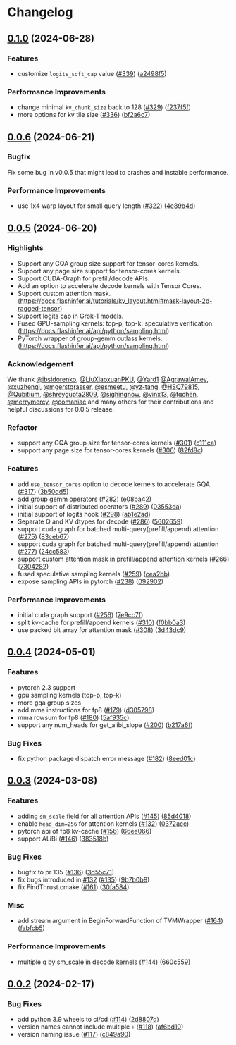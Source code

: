 # Changelog

## [0.1.0](https://github.com/flashinfer-ai/flashinfer/compare/v0.0.6...v0.1.0) (2024-06-28)


### Features

* customize `logits_soft_cap` value ([#339](https://github.com/flashinfer-ai/flashinfer/issues/339)) ([a2498f5](https://github.com/flashinfer-ai/flashinfer/commit/a2498f511b354ce049bda6be320a24b73c719be3))


### Performance Improvements

* change minimal `kv_chunk_size` back to 128 ([#329](https://github.com/flashinfer-ai/flashinfer/issues/329)) ([f237f5f](https://github.com/flashinfer-ai/flashinfer/commit/f237f5f80199e2c433fcca750713c6e774693b58))
* more options for kv tile size ([#336](https://github.com/flashinfer-ai/flashinfer/issues/336)) ([bf2a6c7](https://github.com/flashinfer-ai/flashinfer/commit/bf2a6c7c05a82e0ee0ea04381d04b84327355b69))

## [0.0.6](https://github.com/flashinfer-ai/flashinfer/compare/v0.0.5...v0.0.6) (2024-06-21)

### Bugfix

Fix some bug in v0.0.5 that might lead to crashes and instable performance.

### Performance Improvements

* use 1x4 warp layout for small query length ([#322](https://github.com/flashinfer-ai/flashinfer/issues/322)) ([4e89b4d](https://github.com/flashinfer-ai/flashinfer/commit/4e89b4dfdeb0c07b290ace9f82edf31e63136cfd))

## [0.0.5](https://github.com/flashinfer-ai/flashinfer/compare/v0.0.4...v0.0.5) (2024-06-20)

### Highlights

* Support any GQA group size support for tensor-cores kernels.
* Support any page size support for tensor-cores kernels.
* Support CUDA-Graph for prefill/decode APIs.
* Add an option to accelerate decode kernels with Tensor Cores.
* Support custom attention mask. (https://docs.flashinfer.ai/tutorials/kv_layout.html#mask-layout-2d-ragged-tensor)
* Support logits cap in Grok-1 models.
* Fused GPU-sampling kernels: top-p, top-k, speculative verification. (https://docs.flashinfer.ai/api/python/sampling.html)
* PyTorch wrapper of group-gemm cutlass kernels. (https://docs.flashinfer.ai/api/python/sampling.html)

### Acknowledgement

We thank [@ibsidorenko](https://github.com/ibsidorenko), [@LiuXiaoxuanPKU](https://github.com/LiuXiaoxuanPKU), [@Yard1](https://github.com/Yard1) [@AgrawalAmey](https://github.com/AgrawalAmey), [@xuzhenqi](https://github.com/xuzhenqi), [@mgerstgrasser](https://github.com/mgerstgrasser), [@esmeetu](https://github.com/esmeetu), [@yz-tang](https://github.com/yz-tang), [@HSQ79815](https://github.com/HSQ79815), [@Qubitium](https://github.com/Qubitium), [@shreygupta2809](https://github.com/shreygupta2809), [@sighingnow](https://github.com/sighingnow), [@vinx13](https://github.com/vinx13),
[@tqchen](https://github.com/tqchen), [@merrymercy](https://github.com/merrymercy), [@comaniac](https://github.com/comaniac) and many others for their contributions and helpful discussions for 0.0.5 release.

### Refactor

* support any GQA group size for tensor-cores kernels ([#301](https://github.com/flashinfer-ai/flashinfer/pull/301)) ([c111ca](https://github.com/flashinfer-ai/flashinfer/commit/c111ca630d57bc4c301fff2599253a5d782a95c8))
* support any page size for tensor-cores kernels ([#306](https://github.com/flashinfer-ai/flashinfer/pull/306)) ([82fd8c](https://github.com/flashinfer-ai/flashinfer/commit/82fd8c7ee2d569b1876d547f73c7ad4b085a771e))


### Features

* add `use_tensor_cores` option to decode kernels to accelerate GQA ([#317](https://github.com/flashinfer-ai/flashinfer/issues/317)) ([3b50dd5](https://github.com/flashinfer-ai/flashinfer/commit/3b50dd59b0e1f23905e583d5af069e43ff5e15a4))
* add group gemm operators ([#282](https://github.com/flashinfer-ai/flashinfer/issues/282)) ([e08ba42](https://github.com/flashinfer-ai/flashinfer/commit/e08ba4226f694d5469cce4233f1854c965f05197))
* initial support of distributed operators ([#289](https://github.com/flashinfer-ai/flashinfer/issues/289)) ([03553da](https://github.com/flashinfer-ai/flashinfer/commit/03553dac1dffff9a6867be0d5676d69d6eeae18c))
* initial support of logits hook ([#298](https://github.com/flashinfer-ai/flashinfer/issues/298)) ([ab1e2ad](https://github.com/flashinfer-ai/flashinfer/commit/ab1e2ad89f27319f5b4874c5e8b526c1cae43598))
* Separate Q and KV dtypes for decode ([#286](https://github.com/flashinfer-ai/flashinfer/issues/286)) ([5602659](https://github.com/flashinfer-ai/flashinfer/commit/5602659d8cd0616ec8214d056ea5c4078b21342b))
* support cuda graph for batched multi-query(prefill/append) attention ([#275](https://github.com/flashinfer-ai/flashinfer/issues/275)) ([83ceb67](https://github.com/flashinfer-ai/flashinfer/commit/83ceb67a5773b0447f5f0344411abfdbc53cf5f4))
* support cuda graph for batched multi-query(prefill/append) attention ([#277](https://github.com/flashinfer-ai/flashinfer/issues/277)) ([24cc583](https://github.com/flashinfer-ai/flashinfer/commit/24cc583cb6b1a205aa8aad53f56472305b73f5f4))
* support custom attention mask in prefill/append attention kernels ([#266](https://github.com/flashinfer-ai/flashinfer/issues/266)) ([7304282](https://github.com/flashinfer-ai/flashinfer/commit/7304282a8068942100f8e59adff533ce28f4d3e5))
* fused speculative sampilng kernels ([#259](https://github.com/flashinfer-ai/flashinfer/pull/259)) ([cea2bb](https://github.com/flashinfer-ai/flashinfer/commit/cea2bb9a836ba6d34d6667b8983ad79fa35cf933))
* expose sampling APIs in pytorch ([#238](https://github.com/flashinfer-ai/flashinfer/pull/238)) ([092902](https://github.com/flashinfer-ai/flashinfer/commit/0929023e5325a30357750eacec27b0d3a20d1254))


### Performance Improvements

* initial cuda graph support ([#256](https://github.com/flashinfer-ai/flashinfer/issues/256)) ([7e9cc7f](https://github.com/flashinfer-ai/flashinfer/commit/7e9cc7ff42ca283c317061a877305d09a395fad2))
* split kv-cache for prefill/append kernels ([#310](https://github.com/flashinfer-ai/flashinfer/issues/310)) ([f0bb0a3](https://github.com/flashinfer-ai/flashinfer/commit/f0bb0a3a723cbe1a138c604680e6b573d877f210))
* use packed bit array for attention mask ([#308](https://github.com/flashinfer-ai/flashinfer/issues/308)) ([3d43dc9](https://github.com/flashinfer-ai/flashinfer/commit/3d43dc9dc1a2ae804eaa7e40b4555e471fd03fe3))

## [0.0.4](https://github.com/flashinfer-ai/flashinfer/compare/v0.0.3...v0.0.4) (2024-05-01)


### Features

* pytorch 2.3 support
* gpu sampling kernels (top-p, top-k)
* more gqa group sizes
* add mma instructions for fp8 ([#179](https://github.com/flashinfer-ai/flashinfer/issues/179)) ([d305798](https://github.com/flashinfer-ai/flashinfer/commit/d3057983e6d47e857ec3956de94eb11f62d9d83e))
* mma rowsum for fp8 ([#180](https://github.com/flashinfer-ai/flashinfer/issues/180)) ([5af935c](https://github.com/flashinfer-ai/flashinfer/commit/5af935ca783d3487034110902c6406089c31acbc))
* support any num_heads for get_alibi_slope ([#200](https://github.com/flashinfer-ai/flashinfer/issues/200)) ([b217a6f](https://github.com/flashinfer-ai/flashinfer/commit/b217a6fefb7bd091469467d32b8aedde4a25cad7))

### Bug Fixes

* fix python package dispatch error message ([#182](https://github.com/flashinfer-ai/flashinfer/issues/182)) ([8eed01c](https://github.com/flashinfer-ai/flashinfer/commit/8eed01c094ceb47375a1d4da8748c43a2947e959))

## [0.0.3](https://github.com/flashinfer-ai/flashinfer/compare/v0.0.2...v0.0.3) (2024-03-08)


### Features

* adding `sm_scale` field for all attention APIs ([#145](https://github.com/flashinfer-ai/flashinfer/issues/145)) ([85d4018](https://github.com/flashinfer-ai/flashinfer/commit/85d4018de4766dafd1be60cf6d953cd9236a4058))
* enable `head_dim=256` for attention kernels ([#132](https://github.com/flashinfer-ai/flashinfer/issues/132)) ([0372acc](https://github.com/flashinfer-ai/flashinfer/commit/0372acc44d0d393af7fd9fb3dcef0ff25953d4e1))
* pytorch api of fp8 kv-cache ([#156](https://github.com/flashinfer-ai/flashinfer/issues/156)) ([66ee066](https://github.com/flashinfer-ai/flashinfer/commit/66ee06683eaea7efe724c46df528ae47aa75eca2))
* support ALiBi ([#146](https://github.com/flashinfer-ai/flashinfer/issues/146)) ([383518b](https://github.com/flashinfer-ai/flashinfer/commit/383518bdf1824f68d33a2eaafd72a780f195bdd4))


### Bug Fixes

* bugfix to pr 135 ([#136](https://github.com/flashinfer-ai/flashinfer/issues/136)) ([3d55c71](https://github.com/flashinfer-ai/flashinfer/commit/3d55c71a62052c590c130897d3a3db49b14fcc34))
* fix bugs introduced in [#132](https://github.com/flashinfer-ai/flashinfer/issues/132) ([#135](https://github.com/flashinfer-ai/flashinfer/issues/135)) ([9b7b0b9](https://github.com/flashinfer-ai/flashinfer/commit/9b7b0b913e1fbef7aac6351109911c7ac08a8904))
* fix FindThrust.cmake ([#161](https://github.com/flashinfer-ai/flashinfer/issues/161)) ([30fa584](https://github.com/flashinfer-ai/flashinfer/commit/30fa5843aeb1ac48816967a63db140cff6044e13))


### Misc
* add stream argument in BeginForwardFunction of TVMWrapper ([#164](https://github.com/flashinfer-ai/flashinfer/pull/164)) ([fabfcb5](https://github.com/flashinfer-ai/flashinfer/tree/fabfcb5751dcc003137a5a7d2d5514f3afe2e302))


### Performance Improvements

* multiple q by sm_scale in decode kernels ([#144](https://github.com/flashinfer-ai/flashinfer/issues/144)) ([660c559](https://github.com/flashinfer-ai/flashinfer/commit/660c559348ba9710d0d81b53f710f7e4951eee2b))

## [0.0.2](https://github.com/flashinfer-ai/flashinfer/compare/v0.0.1...v0.0.2) (2024-02-17)


### Bug Fixes

* add python 3.9 wheels to ci/cd ([#114](https://github.com/flashinfer-ai/flashinfer/issues/114)) ([2d8807d](https://github.com/flashinfer-ai/flashinfer/commit/2d8807d1fb3359ace8a03b73c92bd0679b9d4b33))
* version names cannot include multiple `+` ([#118](https://github.com/flashinfer-ai/flashinfer/issues/118)) ([af6bd10](https://github.com/flashinfer-ai/flashinfer/commit/af6bd10db03fa1353699631f6b31eee52d343569))
* version naming issue ([#117](https://github.com/flashinfer-ai/flashinfer/issues/117)) ([c849a90](https://github.com/flashinfer-ai/flashinfer/commit/c849a90e6b6756a2ca87733782607796d8c7b85a))
